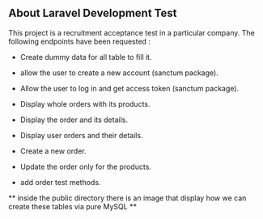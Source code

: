 
## About Laravel Development Test

This project is a recruitment acceptance test in a particular company.
The following endpoints have been requested : 

- Create dummy data for all table to fill it.
- allow the user to create a new account (sanctum package).
- Allow the user to log in and get access token (sanctum package).

- Display whole orders with its products.
- Display the order and its details.
- Display user orders and their details.
- Create a new order.
- Update the order only for the products.

- add order test methods.

** inside the public directory there is an image that display
how we can create these tables via pure MySQL **   
